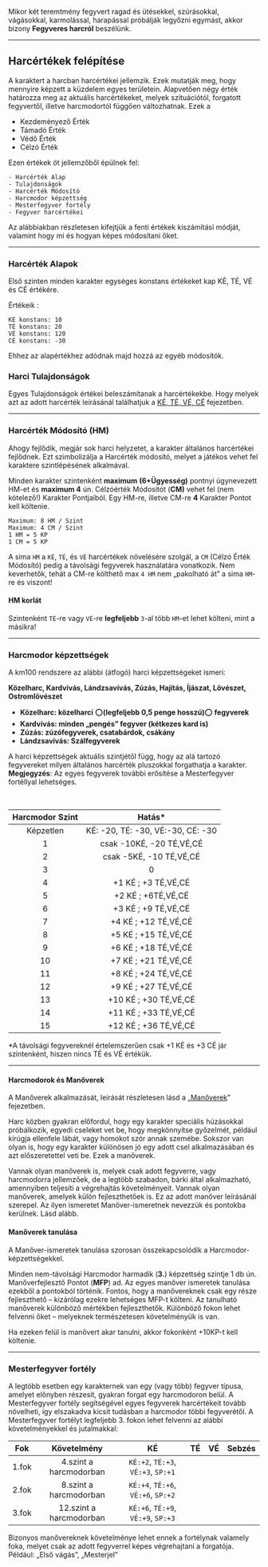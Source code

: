 
Mikor két teremtmény fegyvert ragad és ütésekkel, szúrásokkal, vágásokkal, karmolással, harapással próbálják legyőzni egymást, akkor bizony **Fegyveres harcról** beszélünk.

---
## Harcértékek felépítése

A karaktert a harcban harcértékei jellemzik. Ezek mutatják meg, hogy mennyire képzett a küzdelem egyes területein. Alapvetően négy érték határozza meg az aktuális harcértékeket, melyek szituációtól, forgatott fegyvertől, illetve harcmodortól függően változhatnak. Ezek a

- Kezdeményező Érték
- Támadó Érték
- Védő Érték
- Célzó Érték

Ezen értékek öt jellemzőből épülnek fel:

```
- Harcérték Alap
- Tulajdonságok
- Harcérték Módosító
- Harcmodor képzettség
- Mesterfegyver fortély
- Fegyver harcértékei
```

Az alábbiakban részletesen kifejtjük a fenti értékek kiszámítási módját, valamint hogy mi és hogyan képes módosítani őket.

---

### Harcérték Alapok

Első szinten minden karakter egységes konstans értékeket kap KÉ, TÉ, VÉ és CÉ értékére.

Értékeik :

```
KÉ konstans: 10
TÉ konstans: 20
VÉ konstans: 120
CÉ konstans: -30
```

Ehhez az alapértékhez adódnak majd hozzá az egyéb módosítók.

### Harci Tulajdonságok

Egyes Tulajdonságok értékei beleszámítanak a harcértékekbe. Hogy melyek azt az adott harcérték leírásánál találhatjuk a [KÉ, TÉ, VÉ, CÉ](062_02_ke_te_ve_ce.md) fejezetben.


---
### Harcérték Módosító (HM)

Ahogy fejlődik, megjár sok harci helyzetet, a karakter általános harcértékei fejlődnek. Ezt szimbolizálja a Harcérték módosító, melyet a játékos vehet fel karaktere szintlépésének alkalmával.

Minden karakter szintenként **maximum** **(6+Ügyesség)** pontnyi úgynevezett HM-et és **maximum 4** ún. Célzóérték Módosítót (**CM)** vehet fel (nem kötelező!) Karakter Pontjaiból. Egy HM-re, illetve CM-re **4** Karakter Pontot kell költenie.

```
Maximum: 8 HM / Szint
Maximum: 4 CM / Szint
1 HM = 5 KP
1 CM = 5 KP
```

A sima `HM` a `KÉ`, `TÉ`, és `VÉ` harcértékek növelésére szolgál, a `CM` (Célzó Érték Módosító) pedig a távolsági fegyverek használatára vonatkozik. Nem keverhetők, tehát a CM-re költhető max `4 HM` nem „pakolható át” a sima `HM`-re és viszont!

#### HM korlát

Szintenként `TÉ`-re vagy `VÉ`-re **legfeljebb** `3`-al több `HM`-et lehet költeni, mint a másikra!


---
### Harcmodor képzettségek

A km100 rendszere az alábbi (átfogó) harci képzettségeket ismeri:

**Közelharc, Kardvívás, Lándzsavívás, Zúzás, Hajítás, Íjászat, Lövészet, Ostromlövészet**

- **Közelharc: közelharci** ⭕**(legfeljebb 0,5 penge hosszú)**⭕ **fegyverek**
- **Kardvívás: minden „pengés” fegyver (kétkezes kard is)**
- **Zúzás: zúzófegyverek, csatabárdok, csákány**
- **Lándzsavívás: Szálfegyverek**


A harci képzettségek aktuális szintjétől függ, hogy az alá tartozó fegyvereket milyen általános harcérték pluszokkal forgathatja a karakter.
**Megjegyzés**: Az egyes fegyverek további erősítése a Mesterfegyver fortéllyal lehetséges.

</br>

|Harcmodor Szint|Hatás*|
| :---: | :---: |
|Képzetlen|KÉ: -20, TÉ: -30, VÉ:-30, CÉ: -30|
|1|csak -10KÉ, -20 TÉ,VÉ,CÉ|
|2|csak -5KÉ, -10 TÉ,VÉ,CÉ|
|3|0|
|4|+1 KÉ ; +3 TÉ,VÉ,CÉ|
|5|+2 KÉ ; +6TÉ,VÉ,CÉ|
|6|+3 KÉ ; +9 TÉ,VÉ,CÉ|
|7|+4 KÉ ; +12 TÉ,VÉ,CÉ|
|8|+5 KÉ ; +15 TÉ,VÉ,CÉ|
|9|+6 KÉ ; +18 TÉ,VÉ,CÉ|
|10|+7 KÉ ; +21 TÉ,VÉ,CÉ|
|11|+8 KÉ ; +24 TÉ,VÉ,CÉ|
|12|+9 KÉ ; +27 TÉ,VÉ,CÉ|
|13|+10 KÉ ; +30 TÉ,VÉ,CÉ|
|14|+11 KÉ ; +33 TÉ,VÉ,CÉ|
|15|+12 KÉ ; +36 TÉ,VÉ,CÉ|

*A távolsági fegyvereknél értelemszerűen csak +1 KÉ és +3 CÉ jár szintenként, hiszen nincs TÉ és VÉ értékük.


---
#### Harcmodorok és Manőverek

A Manőverek alkalmazását, leírását részletesen lásd a „[Manőverek](065_05_manoverek.md)” fejezetben.

Harc közben gyakran előfordul, hogy egy karakter speciális húzásokkal próbálkozik, egyedi cseleket vet be, hogy megkönnyítse győzelmét, például kirúgja ellenfele lábát, vagy homokot szór annak szemébe. Sokszor van olyan is, hogy egy karakter különösen jó egy adott csel alkalmazásában és azt előszeretettel veti be. Ezek a manőverek.

Vannak olyan manőverek is, melyek csak adott fegyverre, vagy harcmodorra jellemzőek, de a legtöbb szabadon, bárki által alkalmazható, amennyiben teljesíti a végrehajtás követelményeit. Vannak olyan manőverek, amelyek külön fejleszthetőek is. Ez az adott manőver leírásánál szerepel. Az ilyen ismeretet Manőver-ismeretnek nevezzük és pontokba kerülnek. Lásd alább.

#### Manőverek tanulása

A Manőver-ismeretek tanulása szorosan összekapcsolódik a Harcmodor-képzettségekkel.

Minden nem-távolsági Harcmodor harmadik (**3.**) képzettség szintje 1 db ún. Manőverfejlesztő Pontot (**MFP**) ad. Az egyes manőver ismeretek tanulása ezekből a pontokból történik. Fontos, hogy a manővereknek csak egy része fejleszthető – kizárólag ezekre lehetséges MFP-t költeni. Az tanulható manőverek különböző mértékben fejleszthetők. Különböző fokon lehet felvenni őket – melyeknek természetesen követelményük is van.

Ha ezeken felül is manővert akar tanulni, akkor fokonként +10KP-t kell költenie.

---
### Mesterfegyver fortély

A legtöbb esetben egy karakternek van egy (vagy több) fegyver típusa, amelyet előnyben részesít, gyakran forgat egy harcmodoron belül. A Mesterfegyver fortély segítségével egyes fegyverek harcértékeit tovább növelheti, így elszakadva kicsit tudásban a harcmodor többi fegyverétől. A Mesterfegyver fortélyt legfeljebb 3. fokon lehet felvenni az alábbi követelményekkel és jutalmakkal:


|Fok|Követelmény|KÉ|TÉ|VÉ|Sebzés|
|:---:|:---:|:---:|:---:|:---:|:---:|
| 1.fok    | 4.szint a harcmodorban  | `KÉ:+2`, `TÉ:+3`, `VÉ:+3`, `SP:+1`     |
| 2.fok    | 8.szint a harcmodorban  | `KÉ:+4`, `TÉ:+6`, `VÉ:+6`, `SP:+2`     |
| 3.fok    | 12.szint a harcmodorban | `KÉ:+6`, `TÉ:+9`, `VÉ:+9`, `SP:+3`     |

Bizonyos manővereknek követelménye lehet ennek a fortélynak valamely foka, melyet csak az adott fegyverrel képes végrehajtani a forgatója. Például: „Első vágás”, „Mesterjel”

